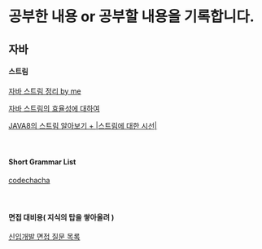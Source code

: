 # 공부한 내용 or 공부할 내용을 기록합니다.

## 자바

#### 스트림
[자바 스트림 정리 by me](https://github.com/Soohyuk-Park/studying/blob/main/2207/220717study.md)

[자바 스트림의 효율성에 대하여](https://jypthemiracle.medium.com/java-stream-api%EB%8A%94-%EC%99%9C-for-loop%EB%B3%B4%EB%8B%A4-%EB%8A%90%EB%A6%B4%EA%B9%8C-50dec4b9974b)

[JAVA8의 스트림 알아보기 + |스트림에 대한 시선|](https://velog.io/@adam2/JAVA8%EC%9D%98-%EC%8A%A4%ED%8A%B8%EB%A6%BC-%EC%95%8C%EC%95%84%EB%B3%B4%EA%B8%B0)
</br>
</br>
</br>


#### Short Grammar List
[codechacha](https://codechacha.com/ko)
</br>
</br>
</br>


#### 면접 대비용( 지식의 탑을 쌓아올려 )
[신입개발 면접 질문 목록](https://gyoogle.dev/blog/)
